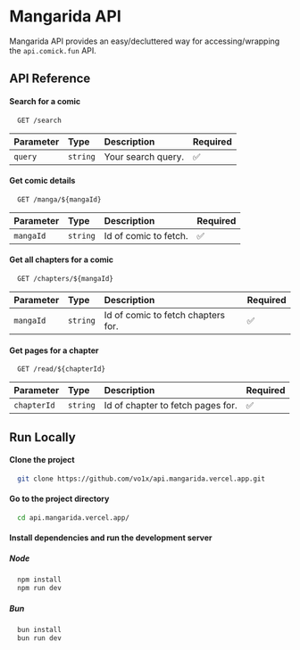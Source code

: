 # Mangarida API

Mangarida API provides an easy/decluttered way for accessing/wrapping the `api.comick.fun` API.

## API Reference

#### Search for a comic

```http
  GET /search
```

| Parameter | Type     | Description                | Required                |
| :-------- | :------- | :------------------------- | :------------------------- |
| `query` | `string` | Your search query. | ✅                      |

#### Get comic details

```http
  GET /manga/${mangaId}
```

| Parameter | Type     | Description                | Required                |
| :-------- | :------- | :------------------------- | :------------------------- |
| `mangaId` | `string` | Id of comic to fetch. | ✅                      |

#### Get all chapters for a comic

```http
  GET /chapters/${mangaId}
```

| Parameter | Type     | Description                | Required                |
| :-------- | :------- | :------------------------- | :------------------------- |
| `mangaId` | `string` | Id of comic to fetch chapters for. | ✅                      |

#### Get pages for a chapter

```http
  GET /read/${chapterId}
```

| Parameter | Type     | Description                | Required                |
| :-------- | :------- | :------------------------- | :------------------------- |
| `chapterId` | `string` | Id of chapter to fetch pages for. | ✅                      |


## Run Locally

#### Clone the project

```bash
  git clone https://github.com/vo1x/api.mangarida.vercel.app.git
```

#### Go to the project directory

```bash
  cd api.mangarida.vercel.app/
```

#### Install dependencies and run the development server

##### **Node**
```bash
  npm install
  npm run dev
```

##### **Bun**
```bash
  bun install
  bun run dev
```
